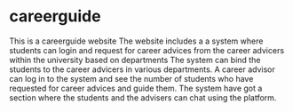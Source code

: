 # careerguide
This is a careerguide website 
The website includes a a system where students can login and request for career
advices from the career advicers within the university based on departments
The system can bind the students to the career advicers in various departments.
A career advisor can log in to the system and see the number of students who have requested for career advices and guide them.
The system have got a section where the students and the advisers can chat using the platform.
